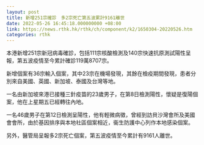 ```yaml
---
layout: post
title: 新增251宗確診　多2宗死亡第五波累計9161離世
date: 2022-05-26 16:45:18.000000000 +08:00
link: https://news.rthk.hk/rthk/ch/component/k2/1650304-20220526.htm
categories: rthk
---
```


本港新增251宗新冠病毒確診，包括111宗核酸檢測及140宗快速抗原測試陽性呈報，第五波疫情至今累計確診119萬8707宗。

新增個案有36宗輸入個案，其中23宗在機場發現，其餘在檢疫期間發現，患者分別來自美國、英國、新加坡、泰國及台灣等地。 

一名由新加坡來港已接種三針疫苗的23歲男子，在第8日檢測陽性，懷疑是復陽個案，他在上星期五已經轉往內地。

一名46歲男子在第12日檢測呈陽性，他有輕微病徵，曾經到訪貝沙灣會所及美國會會所，由於基因排序與本地社區個案相近，衞生防護中心列作本地感染個案。

另外，醫管局呈報多2宗死亡個案，第五波疫情至今累計有9161人離世。
